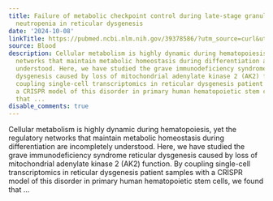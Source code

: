 ```yaml
---
title: Failure of metabolic checkpoint control during late-stage granulopoiesis drives
  neutropenia in reticular dysgenesis
date: '2024-10-08'
linkTitle: https://pubmed.ncbi.nlm.nih.gov/39378586/?utm_source=curl&utm_medium=rss&utm_campaign=journals&utm_content=7603509&fc=None&ff=20241009193151&v=2.18.0.post9+e462414
source: Blood
description: Cellular metabolism is highly dynamic during hematopoiesis, yet the regulatory
  networks that maintain metabolic homeostasis during differentiation are incompletely
  understood. Here, we have studied the grave immunodeficiency syndrome reticular
  dysgenesis caused by loss of mitochondrial adenylate kinase 2 (AK2) function. By
  coupling single-cell transcriptomics in reticular dysgenesis patient samples with
  a CRISPR model of this disorder in primary human hematopoietic stem cells, we found
  that ...
disable_comments: true
---
```

Cellular metabolism is highly dynamic during hematopoiesis, yet the regulatory networks that maintain metabolic homeostasis during differentiation are incompletely understood. Here, we have studied the grave immunodeficiency syndrome reticular dysgenesis caused by loss of mitochondrial adenylate kinase 2 (AK2) function. By coupling single-cell transcriptomics in reticular dysgenesis patient samples with a CRISPR model of this disorder in primary human hematopoietic stem cells, we found that ...